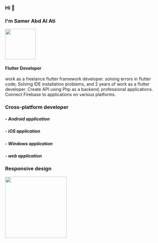 ### Hi 👋
<h3>I'm Samer Abd Al Ati</h3>
<dev>
    <img src="https://user-images.githubusercontent.com/106412464/193400439-2b104355-e5fe-4585-8c29-c8197b0c63c8.png" width=100/>
</dev>

<h4>Flutter Developer</h4>

<p>
 work as a freelance flutter framework developer.
solving errors in flutter code; Solving IDE installation problems, and 2 years of work as a flutter developer.
Create API using Php as a backend; professional applications.
Connect Firebase to applications on various platforms.
</p>

<h3>Cross-platform developer</h3>
<h5> 
  - Android application
</h5>
<h5> 
  - iOS application
</h5>
<h5> 
  - Windows  application
</h5>
<h5> 
  - web  application
</h5>

<h3> 
Responsive design 
</h3>
<dev>
    <img src="https://user-images.githubusercontent.com/106412464/193401136-7d93bf59-daec-4b3a-af56-29bfdbdb32ef.png" width=200/>
</dev>

